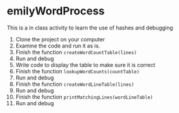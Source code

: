 # emilyWordProcess
This is a in class activity to learn the use of hashes and debugging 

1. Clone the project on your computer
2. Examine the code and run it as is.  
3. Finish the function `createWordCountTable(lines)`
4. Run and debug
5. Write code to display the table to make sure it is correct
6. Finish the function `lookupWordCounts(countTable)`
7. Run and debug
8. Finish the function `createWordLineTable(lines)`
9. Run and debug
10. Finish the function `printMatchingLines(wordLineTable)`
11. Run and debug
